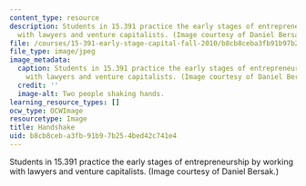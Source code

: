 ```yaml
---
content_type: resource
description: Students in 15.391 practice the early stages of entrepreneurship by working
  with lawyers and venture capitalists. (Image courtesy of Daniel Bersak.)
file: /courses/15-391-early-stage-capital-fall-2010/b8cb8ceba3fb91b97b254bed42c741e4_15-391f10.jpg
file_type: image/jpeg
image_metadata:
  caption: Students in 15.391 practice the early stages of entrepreneurship by working
    with lawyers and venture capitalists. (Image courtesy of Daniel Bersak.)
  credit: ''
  image-alt: Two people shaking hands.
learning_resource_types: []
ocw_type: OCWImage
resourcetype: Image
title: Handshake
uid: b8cb8ceb-a3fb-91b9-7b25-4bed42c741e4
---
```

Students in 15.391 practice the early stages of entrepreneurship by working with lawyers and venture capitalists. (Image courtesy of Daniel Bersak.)

